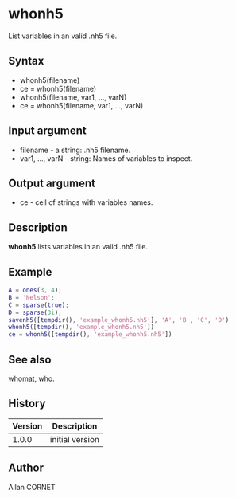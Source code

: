 # whonh5

List variables in an valid .nh5 file.

## Syntax

- whonh5(filename)
- ce = whonh5(filename)
- whonh5(filename, var1, ..., varN)
- ce = whonh5(filename, var1, ..., varN)

## Input argument

- filename - a string: .nh5 filename.
- var1, ..., varN - string: Names of variables to inspect.

## Output argument

- ce - cell of strings with variables names.

## Description

  <p><b>whonh5</b> lists variables in an valid .nh5 file.</p>

## Example

```matlab
A = ones(3, 4);
B = 'Nelson';
C = sparse(true);
D = sparse(3i);
savenh5([tempdir(), 'example_whonh5.nh5'], 'A', 'B', 'C', 'D')
whonh5([tempdir(), 'example_whonh5.nh5'])
ce = whonh5([tempdir(), 'example_whonh5.nh5'])
```

## See also

[whomat](../matio/whomat.md), [who](../memory_manager/who.md).

## History

| Version | Description     |
| ------- | --------------- |
| 1.0.0   | initial version |

## Author

Allan CORNET
